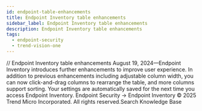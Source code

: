 ```yaml
---
id: endpoint-table-enhancements
title: Endpoint Inventory table enhancements
sidebar_label: Endpoint Inventory table enhancements
description: Endpoint Inventory table enhancements
tags:
  - endpoint-security
  - trend-vision-one
---
```


/*<![CDATA[*/ $('#title').html($('meta[name=map-description]').attr('content')); /*]]>*/ Endpoint Inventory table enhancements August 19, 2024—Endpoint Inventory introduces further enhancements to improve user experience. In addition to previous enhancements including adjustable column width, you can now click-and-drag columns to rearrange the table, and more columns support sorting. Your settings are automatically saved for the next time you access Endpoint Inventory. Endpoint Security → Endpoint Inventory © 2025 Trend Micro Incorporated. All rights reserved.Search Knowledge Base